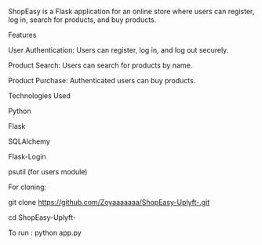 ShopEasy is a Flask application for an online store where users can register, log in, search for products, and buy products.

Features

User Authentication: Users can register, log in, and log out securely.

Product Search: Users can search for products by name.

Product Purchase: Authenticated users can buy products.

Technologies Used

Python

Flask

SQLAlchemy

Flask-Login

psutil (for users module)

For cloning:

git clone https://github.com/Zoyaaaaaaa/ShopEasy-Uplyft-.git

cd ShopEasy-Uplyft-

To run :
python app.py
